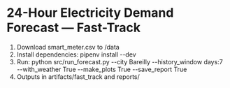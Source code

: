 # 24-Hour Electricity Demand Forecast — Fast-Track

1. Download smart_meter.csv to /data
2. Install dependencies: pipenv install --dev
3. Run: python src/run_forecast.py --city Bareilly --history_window days:7 --with_weather True --make_plots True --save_report True
4. Outputs in artifacts/fast_track and reports/
